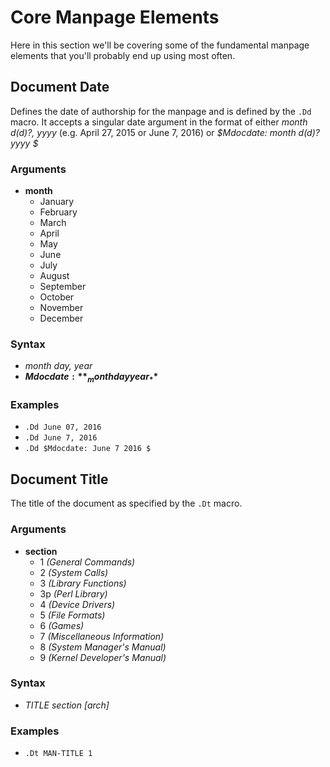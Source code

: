 Core Manpage Elements
=====================
Here in this section we'll be covering some of the fundamental manpage elements that you'll probably end up using most often.

Document Date
-------------
Defines the date of authorship for the manpage and is defined by the `.Dd` macro. It accepts a singular date argument in the format of either _month d(d)?, yyyy_ (e.g. April 27, 2015 or June 7, 2016) or _$Mdocdate: month d(d)? yyyy $_

### Arguments
- **month**
  - January
  - February
  - March
  - April
  - May
  - June
  - July
  - August
  - September
  - October
  - November
  - December

### Syntax
- _month day, year_
- **$Mdocdate:** _month day year_ **$**

### Examples
- `.Dd June 07, 2016`
- `.Dd June 7, 2016`
- `.Dd $Mdocdate: June 7 2016 $`

Document Title
--------------
The title of the document as specified by the `.Dt` macro.

### Arguments
- **section**
  - 1 _(General Commands)_
  - 2 _(System Calls)_
  - 3 _(Library Functions)_
  - 3p _(Perl Library)_
  - 4 _(Device Drivers)_
  - 5 _(File Formats)_
  - 6 _(Games)_
  - 7 _(Miscellaneous Information)_
  - 8 _(System Manager's Manual)_
  - 9 _(Kernel Developer's Manual)_

### Syntax
- _TITLE section [arch]_

### Examples
- `.Dt MAN-TITLE 1`